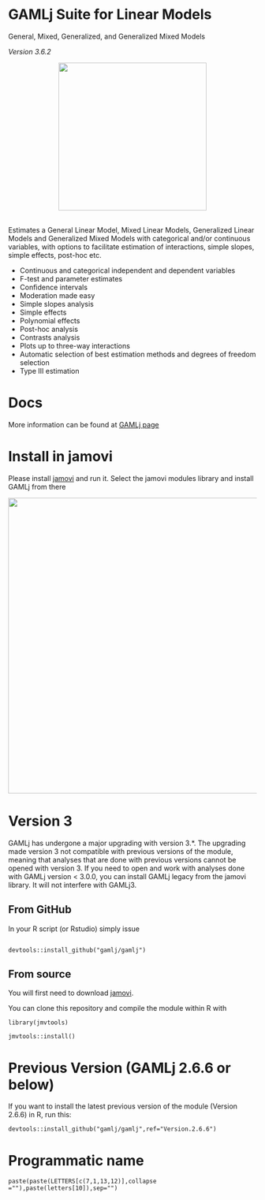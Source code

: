 # GAMLj Suite for Linear Models

General, Mixed, Generalized, and Generalized Mixed Models 

<em id="version">Version  3.6.2 </em>

<center>
<img width="300" src="https://gamlj.github.io/commons/pics/ui.png" class="img-responsive" alt="">
</center>
<br>

Estimates a General Linear Model, Mixed Linear Models, Generalized Linear Models and Generalized Mixed Models with categorical and/or continuous variables, with options to facilitate estimation of interactions, simple slopes, simple effects, post-hoc etc.


* Continuous and categorical independent and dependent variables
* F-test and parameter estimates
* Confidence intervals
* Moderation made easy
* Simple slopes analysis
* Simple effects
* Polynomial effects
* Post-hoc analysis
* Contrasts analysis
* Plots up to three-way interactions
* Automatic selection of best estimation methods and degrees of freedom selection
* Type III estimation

# Docs

More information can be found at [GAMLj page](https://gamlj.github.io/)

# Install in jamovi

Please install [jamovi](https://www.jamovi.org/download.html) and run it. Select the jamovi modules library and install GAMLj from there


<center>
<img width="600" src="https://gamlj.github.io/glm/install.png" class="img-responsive" alt="">
</center>

# Version 3

GAMLj has undergone a major upgrading with version 3.*. The upgrading made version 3 not compatible with previous versions of the module, meaning
that analyses that are done with previous versions cannot be opened with version 3. If you need to open and work with analyses done with GAMLj version < 3.0.0, you can install GAMLj legacy from the jamovi library. It will not interfere with GAMLj3.

## From GitHub

In your R script (or Rstudio) simply issue 

```

devtools::install_github("gamlj/gamlj")

```

## From source


You will first need to download [jamovi](https://www.jamovi.org/download.html). 

You can clone this repository and compile the module within R with 

```
library(jmvtools)

jmvtools::install()

```

# Previous Version (GAMLj 2.6.6 or below)

If you want to install the latest previous version of the module (Version 2.6.6) in R, run this:

```
devtools::install_github("gamlj/gamlj",ref="Version.2.6.6")

```




# Programmatic name

```
paste(paste(LETTERS[c(7,1,13,12)],collapse =""),paste(letters[10]),sep="")

















































































































































































































































































































































































































































<center>
<img width="300" src="https://gamlj.github.io/commons/pics/ui.png" class="img-responsive" alt="">
</center>
<br>

Estimates a General Linear Model, Mixed Linear Models, Generalized Linear Models and Generalized Mixed Models with categorial and/or continuous variables, with options to facilitate estimation of interactions, simple slopes, simple effects, post-hoc etc.


* Continuous and categorical independent and dependent variables
* F-test and parameter estimates
* Confidence intervals
* Moderation made easy
* Simple slopes analysis
* Simple effects
* Polynomial effects
* post-hoc analysis
* Plots up to three-way interactions
* Automatic selection of best estimation methods and degrees of freedom selection
* Type III estimation

More informations can be found at [GAMLj page](https://gamlj.github.io/)

# Install in jamovi

Please install [jamovi](https://www.jamovi.org/download.html) and run it. Select the jamovi modules library and install GAMLj from there


<center>
<img width="600" src="https://gamlj.github.io/glm/install.png" class="img-responsive" alt="">
</center>

# Version 3

GAMLj has undergone a major upgrading with version 3.*. The upgrading made version 3 not compatible with previous versions of the module, meaning
that analyses that are done with previous versions cannot be opened with version 3. If you need to open and work with analyses done with GAMLj version < 3.0.0, you can install GAMLj legacy from the jamovi library. It will not interfere with GAMLj3.

## From GitHub

In your R script (or Rstudio) simply issue 

```

devtools::install_github("gamlj/gamlj")

```

## From source


You will first need to download [jamovi](https://www.jamovi.org/download.html). 

You can clone this repository and compile the module within R with 

```
library(jmvtools)

jmvtools::install()

```

# Previous Version (GAMLj 2.6.6 or below)

If you want to install the latest previous version of the module (Version 2.6.6) in R, run this:

```
devtools::install_github("gamlj/gamlj",ref="Version.2.6.6")

```




# Programmatic name

```
paste(paste(LETTERS[c(7,1,13,12)],collapse =""),paste(letters[10]),sep="")






















<center>
<img width="300" src="https://gamlj.github.io/commons/pics/ui.png" class="img-responsive" alt="">
</center>
<br>

Estimates a General Linear Model, Mixed Linear Models, Generalized Linear Models and Generalized Mixed Models with categorial and/or continuous variables, with options to facilitate estimation of interactions, simple slopes, simple effects, post-hoc etc.


* Continuous and categorical independent and dependent variables
* F-test and parameter estimates
* Confidence intervals
* Moderation made easy
* Simple slopes analysis
* Simple effects
* Polynomial effects
* post-hoc analysis
* Plots up to three-way interactions
* Automatic selection of best estimation methods and degrees of freedom selection
* Type III estimation

More informations can be found at [GAMLj page](https://gamlj.github.io/)

# Install in jamovi

Please install [jamovi](https://www.jamovi.org/download.html) and run it. Select the jamovi modules library and install GAMLj from there


<center>
<img width="600" src="https://gamlj.github.io/glm/install.png" class="img-responsive" alt="">
</center>

# Version 3

GAMLj has undergone a major upgrading with version 3.*. The upgrading made version 3 not compatible with previous versions of the module, meaning
that analyses that are done with previous versions cannot be opened with version 3. If you need to open and work with analyses done with GAMLj version < 3.0.0, you can install GAMLj legacy from the jamovi library. It will not interfere with GAMLj3.

## From GitHub

In your R script (or Rstudio) simply issue 

```

devtools::install_github("gamlj/gamlj")

```

## From source


You will first need to download [jamovi](https://www.jamovi.org/download.html). 

You can clone this repository and compile the module within R with 

```
library(jmvtools)

jmvtools::install()

```

# Previous Version (GAMLj 2.6.6 or below)

If you want to install the latest previous version of the module (Version 2.6.6) in R, run this:

```
devtools::install_github("gamlj/gamlj",ref="Version.2.6.6")

```




# Programmatic name

```
paste(paste(LETTERS[c(7,1,13,12)],collapse =""),paste(letters[10]),sep="")

```
